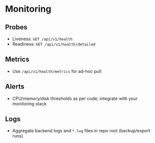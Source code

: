 # Monitoring

## Probes
- Liveness: `GET /api/v1/health`
- Readiness: `GET /api/v1/health/detailed`

## Metrics
- Use `/api/v1/health/metrics` for ad-hoc pull

## Alerts
- CPU/memory/disk thresholds as per code; integrate with your monitoring stack

## Logs
- Aggregate backend logs and `*.log` files in repo root (backup/export runs)